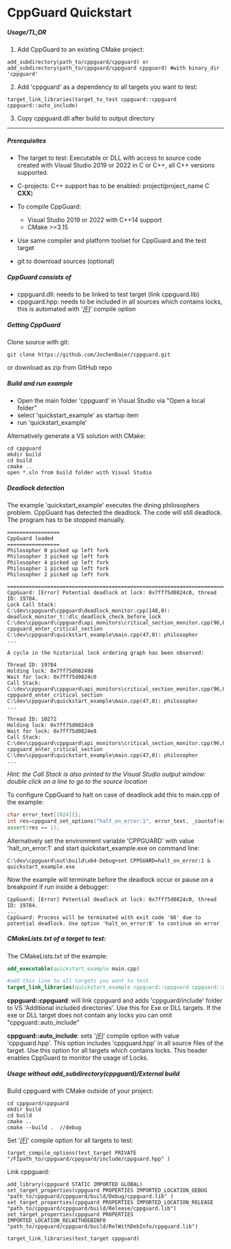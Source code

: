 # CppGuard Quickstart

##### Usage/**TL;DR**

1. Add CppGuard to an existing CMake project:

```
add_subdirectory(path_to/cppguard/cppguard) or
add_subdirectory(path_to/cppguard/cppguard cppguard) #with binary_dir 'cppguard'
```

2. Add 'cppguard' as a dependency to all targets you want to test: 

```
target_link_libraries(target_to_test cppguard::cppguard cppguard::auto_include)
```

3.  Copy cppguard.dll after build to output directory

------

##### Prerequisites

- The target to test: Executable or DLL with access to source code created with Visual Studio 2019 or 2022 in C or C++, all C++ versions supported.
  
- C-projects: C++ support has to be enabled:  project(project_name C **CXX**)
  
- To compile CppGuard: 
  - Visual Studio 2019 or 2022 with C++14 support 
  - CMake >=3.15

- Use same compiler and platform toolset for CppGuard and the test target
- git to download sources (optional)

##### CppGuard consists of

- cppguard.dll: needs to be linked to test target (link cppguard.lib)
- cppguard.hpp: needs to be included in all sources which contains locks, this is automated with '[/FI](https://learn.microsoft.com/en-us/cpp/build/reference/fi-name-forced-include-file?view=msvc-170)' compile option 

##### Getting CppGuard

Clone source with git:

```
git clone https://github.com/JochenBaier/cppguard.git
```

or download as zip from GitHub repo

##### Build and run example

- Open the main folder 'cppguard' in Visual Studio via "Open a local folder"
- select 'quickstart_example' as startup item
- run 'quickstart_example'

Alternatively generate a VS solution with CMake:

```
cd cppguard
mkdir build
cd build
cmake ..
open *.sln from build folder with Visual Studio
```

##### Deadlock detection

The example 'quickstart_example' executes the dining philosophers problem. CppGuard has detected the deadlock. The code will still deadlock. The program has to be stopped manually.

```
=================
CppGuard loaded
=================
Philosopher 0 picked up left fork
Philosopher 3 picked up left fork
Philosopher 4 picked up left fork
Philosopher 1 picked up left fork
Philosopher 2 picked up left fork

==========================================================================================================
CppGuard: [Error] Potential deadlock at lock: 0x7ff75d0824c0, thread ID: 19784.
Lock Call Stack:
C:\dev\cppguard\cppguard\deadlock_monitor.cpp(148,0): deadlock_monitor_t::dlc_deadlock_check_before_lock
C:\dev\cppguard\cppguard\api_monitors\critical_section_monitor.cpp(96,0): cppguard_enter_critical_section
C:\dev\cppguard\quickstart_example\main.cpp(47,0): philosopher
...

A cycle in the historical lock ordering graph has been observed:

Thread ID: 19784
Holding lock: 0x7ff75d082498
Wait for lock: 0x7ff75d0824c0
Call Stack:
C:\dev\cppguard\cppguard\api_monitors\critical_section_monitor.cpp(96,0): cppguard_enter_critical_section
C:\dev\cppguard\quickstart_example\main.cpp(47,0): philosopher
...

Thread ID: 10272
Holding lock: 0x7ff75d0824c0
Wait for lock: 0x7ff75d0824e8
Call Stack:
C:\dev\cppguard\cppguard\api_monitors\critical_section_monitor.cpp(96,0): cppguard_enter_critical_section
C:\dev\cppguard\quickstart_example\main.cpp(47,0): philosopher
...
```

*Hint: the Call Stack is also printed to the Visual Studio output window: double click on a line to go to the source location*

To configure CppGuard to halt on case of deadlock add this to main.cpp of the example:

```c++
char error_text[1024]{};
int res=cppguard_set_options("halt_on_error:1", error_text, _countof(error_text));
assert(res == 1);
```

Alternatively set the environment variable 'CPPGUARD' with value 'halt_on_error:1' and start quickstart_example.exe on command line:

```
C:\dev\cppguard\out\build\x64-Debug>set CPPGUARD=halt_on_error:1 & quickstart_example.exe
```

Now the example will terminate before the deadlock occur or pause on a breakpoint if run inside a debugger:

```
CppGuard: [Error] Potential deadlock at lock: 0x7ff75d0824c0, thread ID: 19784.
...
CppGuard: Process will be terminated with exit code '66' due to potential deadlock. Use option 'halt_on_error:0' to continue on error
```

##### CMakeLists.txt of a target to test:

The CMakeLists.txt of the example:

```cmake
add_executable(quickstart_example main.cpp) 

#add this line to all targets you want to test
target_link_libraries(quickstart_example cppguard::cppguard cppguard::auto_include)
```

**cppguard::cppguard**: will link cppguard and adds 'cppguard/include' folder to VS 'Additional included directories'.
Use this for Exe or DLL targets. If the exe or DLL target does not contain any locks you can omit "cppguard::auto_include"

**cppguard::auto_include**: sets  '[/FI](https://learn.microsoft.com/en-us/cpp/build/reference/fi-name-forced-include-file?view=msvc-170)' compile option with value 'cppguard.hpp'. This option includes 'cppguard.hpp'
in all source files of the target. Use this option for all targets which contains locks. This header enables CppGuard to monitor the usage of Locks.



##### Usage without add_subdirectory(cppguard)/External build

Build cppguard with CMake outside of your project:

```
cd cppguard/cppguard
mkdir build
cd build
cmake ..
cmake --build .  //debug
```

Set '[/FI](https://learn.microsoft.com/en-us/cpp/build/reference/fi-name-forced-include-file?view=msvc-170)'  compile option for all targets to test:

```
target_compile_options(test_target PRIVATE "/FIpath_to/cppguard/cppguard/include/cppguard.hpp" )
```

Link cppguard:

```
add_library(cppguard STATIC IMPORTED GLOBAL)
set_target_properties(cppguard PROPERTIES IMPORTED_LOCATION_DEBUG "path_to/cppguard/cppguard/build/Debug/cppguard.lib" )
set_target_properties(cppguard PROPERTIES IMPORTED_LOCATION_RELEASE "path_to/cppguard/cppguard/build/Release/cppguard.lib")
set_target_properties(cppguard PROPERTIES IMPORTED_LOCATION_RELWITHDEBINFO  "path_to/cppguard/cppguard/build/RelWithDebInfo/cppguard.lib")

target_link_libraries(test_target cppguard)
```
